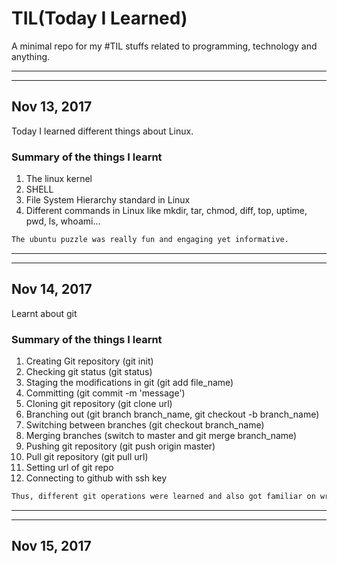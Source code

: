 # TIL(Today I Learned)
A minimal repo for my #TIL stuffs related to programming, technology and anything.

-----
-----


## Nov 13, 2017

Today I learned different things about Linux.

### Summary of the things I learnt
 1. The linux kernel
 2. SHELL
 3. File System Hierarchy standard in Linux
 4. Different commands in Linux like mkdir, tar, chmod, diff, top, uptime, pwd, ls, whoami... 

```bash
The ubuntu puzzle was really fun and engaging yet informative.
```

-----
-----


## Nov 14, 2017

Learnt about git

### Summary of the things I learnt
 1.  Creating Git repository (git init)
 2.  Checking git status (git status)
 3.  Staging the modifications in git (git add file_name)
 4.  Committing (git commit -m 'message')
 5.  Cloning git repository (git clone url)
 6.  Branching out (git branch branch_name, git checkout -b branch_name)
 7.  Switching between branches (git checkout branch_name)
 8.  Merging branches (switch to master and git merge branch_name)
 9.  Pushing git repository (git push origin master)
 10. Pull git repository (git pull url)
 11. Setting url of git repo 
 12. Connecting to github with ssh key
 ``` bash
 Thus, different git operations were learned and also got familiar on writing TIL.
 ```
 
-----
-----


## Nov 15, 2017




